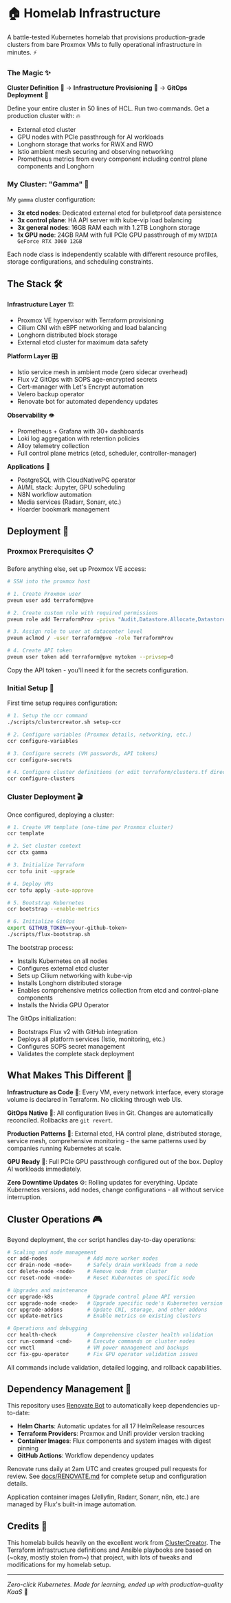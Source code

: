# 🏠 Homelab Infrastructure

A battle-tested Kubernetes homelab that provisions production-grade clusters from bare Proxmox VMs to fully operational infrastructure in minutes. ⚡

### The Magic ✨

**Cluster Definition** 📝 → **Infrastructure Provisioning** 🚀 → **GitOps Deployment** 🎯

Define your entire cluster in 50 lines of HCL. Run two commands. Get a production cluster with: 🔥
- External etcd cluster
- GPU nodes with PCIe passthrough for AI workloads
- Longhorn storage that works for RWX and RWO 
- Istio ambient mesh securing and observing networking
- Prometheus metrics from every component including control plane components and Longhorn

### My Cluster: "Gamma" 🌟

My `gamma` cluster configuration:
- **3x etcd nodes**: Dedicated external etcd for bulletproof data persistence
- **3x control plane**: HA API server with kube-vip load balancing  
- **3x general nodes**: 16GB RAM each with 1.2TB Longhorn storage
- **1x GPU node**: 24GB RAM with full PCIe GPU passthrough of my `NVIDIA GeForce RTX 3060 12GB`

Each node class is independently scalable with different resource profiles, storage configurations, and scheduling constraints.

## The Stack 🛠️

**Infrastructure Layer** 🏗️
- Proxmox VE hypervisor with Terraform provisioning
- Cilium CNI with eBPF networking and load balancing
- Longhorn distributed block storage 
- External etcd cluster for maximum data safety

**Platform Layer** 🎛️
- Istio service mesh in ambient mode (zero sidecar overhead)
- Flux v2 GitOps with SOPS age-encrypted secrets
- Cert-manager with Let's Encrypt automation
- Velero backup operator
- Renovate bot for automated dependency updates

**Observability** 👁️
- Prometheus + Grafana with 30+ dashboards
- Loki log aggregation with retention policies
- Alloy telemetry collection
- Full control plane metrics (etcd, scheduler, controller-manager)

**Applications** 📱
- PostgreSQL with CloudNativePG operator
- AI/ML stack: Jupyter, GPU scheduling
- N8N workflow automation
- Media services (Radarr, Sonarr, etc.)
- Hoarder bookmark management

## Deployment 🚀

### Proxmox Prerequisites 📋

Before anything else, set up Proxmox VE access:

```bash
# SSH into the proxmox host

# 1. Create Proxmox user
pveum user add terraform@pve

# 2. Create custom role with required permissions
pveum role add TerraformProv -privs "Audit,Datastore.Allocate,Datastore.AllocateSpace,Datastore.AllocateTemplate,Datastore.Audit,Pool.Allocate,SDN.Use,Sys.Audit,Sys.Console,Sys.Modify,VM.Allocate,VM.Audit,VM.Clone,VM.Config.CDROM,VM.Config.Cloudinit,VM.Config.CPU,VM.Config.Disk,VM.Config.HWType,VM.Config.Memory,VM.Config.Network,VM.Config.Options,VM.Console,VM.Migrate,VM.Monitor,VM.PowerMgmt"

# 3. Assign role to user at datacenter level
pveum aclmod / -user terraform@pve -role TerraformProv

# 4. Create API token
pveum user token add terraform@pve mytoken --privsep=0
```

Copy the API token - you'll need it for the secrets configuration.

### Initial Setup 🏁

First time setup requires configuration:

```bash
# 1. Setup the ccr command
./scripts/clustercreator.sh setup-ccr

# 2. Configure variables (Proxmox details, networking, etc.)
ccr configure-variables

# 3. Configure secrets (VM passwords, API tokens)
ccr configure-secrets

# 4. Configure cluster definitions (or edit terraform/clusters.tf directly)
ccr configure-clusters
```

### Cluster Deployment 🎬

Once configured, deploying a cluster:

```bash
# 1. Create VM template (one-time per Proxmox cluster)
ccr template

# 2. Set cluster context
ccr ctx gamma

# 3. Initialize Terraform
ccr tofu init -upgrade

# 4. Deploy VMs
ccr tofu apply -auto-approve

# 5. Bootstrap Kubernetes
ccr bootstrap --enable-metrics

# 6. Initialize GitOps
export GITHUB_TOKEN=<your-github-token>
./scripts/flux-bootstrap.sh
```

The bootstrap process:
- Installs Kubernetes on all nodes
- Configures external etcd cluster
- Sets up Cilium networking with kube-vip
- Installs Longhorn distributed storage
- Enables comprehensive metrics collection from etcd and control-plane components
- Installs the Nvidia GPU Operator  

The GitOps initialization:
- Bootstraps Flux v2 with GitHub integration
- Deploys all platform services (Istio, monitoring, etc.)
- Configures SOPS secret management
- Validates the complete stack deployment

## What Makes This Different 💫

**Infrastructure as Code** 📄: Every VM, every network interface, every storage volume is declared in Terraform. No clicking through web UIs.

**GitOps Native** 🔄: All configuration lives in Git. Changes are automatically reconciled. Rollbacks are `git revert`.

**Production Patterns** 🏢: External etcd, HA control plane, distributed storage, service mesh, comprehensive monitoring - the same patterns used by companies running Kubernetes at scale.

**GPU Ready** 🤖: Full PCIe GPU passthrough configured out of the box. Deploy AI workloads immediately.

**Zero Downtime Updates** ⚙️: Rolling updates for everything. Update Kubernetes versions, add nodes, change configurations - all without service interruption.

## Cluster Operations 🎮

Beyond deployment, the `ccr` script handles day-to-day operations:

```bash
# Scaling and node management
ccr add-nodes             # Add more worker nodes
ccr drain-node <node>     # Safely drain workloads from a node  
ccr delete-node <node>    # Remove node from cluster
ccr reset-node <node>     # Reset Kubernetes on specific node

# Upgrades and maintenance  
ccr upgrade-k8s           # Upgrade control plane API version
ccr upgrade-node <node>   # Upgrade specific node's Kubernetes version
ccr upgrade-addons        # Update CNI, storage, and other addons
ccr update-metrics        # Enable metrics on existing clusters

# Operations and debugging
ccr health-check          # Comprehensive cluster health validation
ccr run-command <cmd>     # Execute commands on cluster nodes
ccr vmctl                 # VM power management and backups
ccr fix-gpu-operator      # Fix GPU operator validation issues
```

All commands include validation, detailed logging, and rollback capabilities.

## Dependency Management 🔄

This repository uses [Renovate Bot](https://docs.renovatebot.com/) to automatically keep dependencies up-to-date:

- **Helm Charts**: Automatic updates for all 17 HelmRelease resources
- **Terraform Providers**: Proxmox and Unifi provider version tracking
- **Container Images**: Flux components and system images with digest pinning
- **GitHub Actions**: Workflow dependency updates

Renovate runs daily at 2am UTC and creates grouped pull requests for review. See [docs/RENOVATE.md](docs/RENOVATE.md) for complete setup and configuration details.

Application container images (Jellyfin, Radarr, Sonarr, n8n, etc.) are managed by Flux's built-in image automation.

## Credits 🙏

This homelab builds heavily on the excellent work from [ClusterCreator](https://github.com/christensenjairus/ClusterCreator). The Terraform infrastructure definitions and Ansible playbooks are based on (~okay, mostly stolen from~) that project, with lots of tweaks and modifications for my homelab setup.

---

*Zero-click Kubernetes. Made for learning, ended up with production-quality KaaS* 🎉
